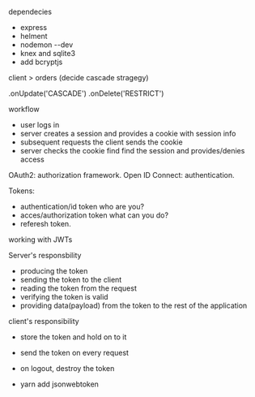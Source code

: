 dependecies 
- express
- helment
- nodemon --dev
- knex and sqlite3
- add bcryptjs

client > orders (decide cascade stragegy)

.onUpdate('CASCADE')
.onDelete('RESTRICT')

workflow
- user logs in 
- server creates a session and provides a cookie with session info
- subsequent requests the client sends the cookie
- server checks the cookie find find the session and provides/denies access

OAuth2: authorization framework.
Open ID Connect: authentication.

Tokens:
- authentication/id token     who are you?
- acces/authorization token   what can you do?
- referesh token. 


working with JWTs

Server's responsbility
- producing the token
- sending the token to the client
- reading the token from the request
- verifying the token is valid
- providing data(payload) from the token to the rest of the application

client's responsibility
- store the token and hold on to it
- send the token on every request
- on logout, destroy the token

- yarn add jsonwebtoken
